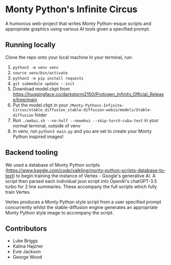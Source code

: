# Monty Python's Infinite Circus

A humorous web-project that writes Monty Python-esque scripts and appropriate graphics using various AI tools given a specified prompt.

## Running locally

Clone the repo onto your local machine
In your terminal, run:
1. `python3 -m venv venv`
2. `source venv/bin/activate`
3. `python3 -m pip install requests`
4. `git submodule update --init`
5. Download model.ckpt from https://huggingface.co/darkstorm2150/Protogen_Infinity_Official_Release/tree/main
6. Put the model.ckpt in your `/Monty-Pythons-Infinite-Circus/stable_diffusion_stable-diffusion-webio/models/Stable-diffusion` folder
7. Run `./webui.sh --no-half --nowebui --skip-torch-cuba-test` in your normal terminal, outside of venv
8. In venv, run `python3 main.py` and you are set to create your Monty Python inspired images!


## Backend tooling

We used a database of Monty Python scripts (https://www.kaggle.com/code/valkling/monty-python-scripts-database-to-text)
to begin training the instance of Vertex - Google's generative AI. A script then parsed each individual json script into 
OpenAI's chatGPT-3.5 turbo for 2 line summaries. These accompany the full scripts which fully train Vertex.

Vertex produces a Monty Python style script from a user specified prompt concurrently whilst the stable-diffusion engine
generates an appropriate Monty Python style image to accompany the script.

## Contributors
- Luke Briggs
- Kalina Hajzner
- Evie Jackson
- George Wood
